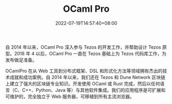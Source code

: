 ﻿---
weight: 
title: "OCaml Pro"
description: "自 2014 年以来，OCaml Pro 深入参与 Tezos 的开发工作，并帮助设计 Tezos 原型"
date: 2022-07-19T14:57:40+08:00
lastmod: 2022-07-19T14:57:40+08:00
draft: false
authors: ["Simon"]
featuredImage: "ocaml-pro.jpg"
link: "https://ocamlpro.com/"
tags: ["数据分析","OCaml Pro"]
categories: ["navigation"]
navigation: ["数据分析"]
lightgallery: true
toc: true
pinned: false
recommend: false
recommend1: false
---
自 2014 年以来，OCaml Pro 深入参与 Tezos 的开发工作，并帮助设计 Tezos 原型。2018 年 4 以后，OCaml Pro 一直在 Tezos 基础上为 Tezos 代码库工作，为发布做足准备。

OCamlPro 在从 Web 工具到分布式框架、DSL 和形式化方法等领域拥有杰出的技术成就和成功案例。自 2014 年以来，我们还在 Tezos 和 Dune Network 区块链上建立了强大的区块链专业知识。开发使用 OCaml 或 Rust 完成，然后以任何语言（C、C++、Python、Java 等）与其他软件集成。我们的应用程序是可扩展和可维护的，完全独立于 Web 服务器，可移植到所有主流浏览器。